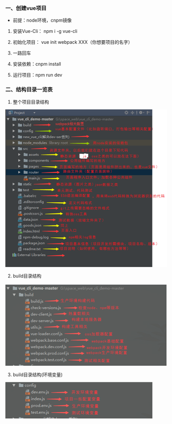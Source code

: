 ### 一、创建vue项目

* 前提：node环境，cnpm镜像

1. 安装Vue-Cli：    npm i -g vue-cli

2. 初始化项目： vue init webpack XXX（你想要项目的名字）

3. 一路回车

4. 安装依赖：cnpm install

5. 运行项目：npm run dev

### 二、结构目录一览表

1. 整个项目目录结构
<img src="proImgs/1.png">

2. build目录结构
<img src="proImgs/build.png">

3. build目录结构(环境变量)
<img src="proImgs/config.png">
